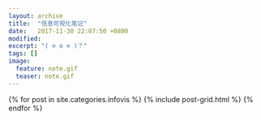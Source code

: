 ```yaml
---
layout: archive
title:  "信息可视化笔记"
date:   2017-11-30 22:07:50 +0800
modified:
excerpt: "( ⊙ o ⊙ )？"
tags: []
image:
  feature: note.gif
  teaser: note.gif
---
```


<div class="tiles">
{% for post in site.categories.infovis %}
  {% include post-grid.html %}
{% endfor %}
</div><!-- /.tiles 把所有categories 有 infovis 的列出来-->